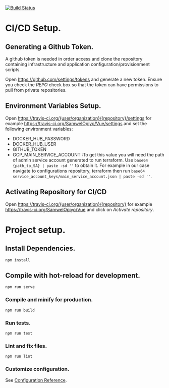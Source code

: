 [![Build Status](https://travis-ci.org/SamwelOpiyo/Vue.svg?branch=master)](https://travis-ci.org/SamwelOpiyo/Vue)

# CI/CD Setup.

## Generating a Github Token.

A github token is needed in order access and clone the repository containing infrastructure and application configuration/provisionment scripts.

Open https://github.com/settings/tokens and generate a new token. Ensure you check the *REPO* check box so that the token can have permissions to pull from private repositories.

## Environment Variables Setup.

Open https://travis-ci.org/{user/organization}/{repository}/settings for example https://travis-ci.org/SamwelOpiyo/Vue/settings and set the following environment variables:

* DOCKER_HUB_PASSWORD
* DOCKER_HUB_USER
* GITHUB_TOKEN
* GCP_MAIN_SERVICE_ACCOUNT :To get this value you will need the path of admin service account generated to run terraform. Use `base64 {path_to_SA} | paste -sd ''` to obtain it. For example in our case navigate to configurations repository, terraform then run `base64 service_account_keys/main_service_account.json | paste -sd ''`.

## Activating Repository for CI/CD

Open https://travis-ci.org/{user/organization}/{repository} for example https://travis-ci.org/SamwelOpiyo/Vue and click on *Activate repository*.

# Project setup.

## Install Dependencies.

```
npm install
```

## Compile with hot-reload for development.

```
npm run serve
```

### Compile and minify for production.

```
npm run build
```

### Run tests.

```
npm run test
```

### Lint and fix files.

```
npm run lint
```

### Customize configuration.

See [Configuration Reference](https://cli.vuejs.org/config/).
